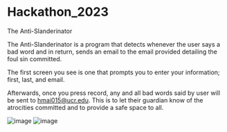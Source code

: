# Hackathon_2023
The Anti-Slanderinator

The Anti-Slanderinator is a program that detects whenever the user says a bad word and in return, sends an email to the email provided detailing the foul sin committed.

The first screen you see is one that prompts you to enter your information; first, last, and email.

Afterwards, once you press record, any and all bad words said by user <Hao Mai> will be sent to hmai015@ucr.edu.
This is to let their guardian know of the atrocities committed and to provide a safe space to all.

![image](https://github.com/ThomasMerritt/Hackathon_2023/assets/69178323/70ba52a9-16a4-4701-b26f-adc8eaac9e5e)
![image](https://github.com/ThomasMerritt/Hackathon_2023/assets/69178323/1d8d3050-171b-4ed1-9a9f-1873e6b8388c)

